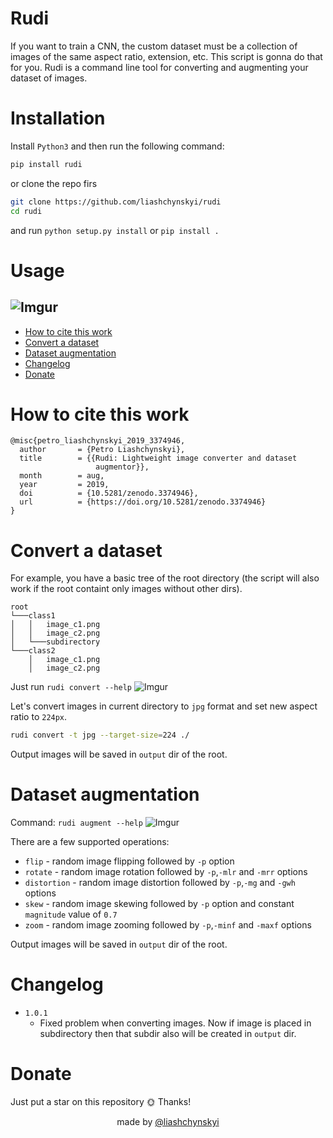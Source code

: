 
# Rudi

If you want to train a CNN, the custom dataset must be a collection of images of the same aspect ratio, extension, etc.
This script is gonna do that for you. Rudi is a command line tool for converting and augmenting your dataset of images.

# Installation

Install `Python3` and then run the following command:
```sh
pip install rudi
```

or clone the repo firs 
```sh
git clone https://github.com/liashchynskyi/rudi
cd rudi
```
and run `python setup.py install` or `pip install .`

# Usage
![Imgur](https://i.imgur.com/KIi431Z.png)
---
* [How to cite this work](#how-to-cite-this-work)
* [Convert a dataset](#convert-a-dataset)
* [Dataset augmentation](#dataset-augmentation)
* [Changelog](#changelog)
* [Donate](#donate)

# How to cite this work
```
@misc{petro_liashchynskyi_2019_3374946,
  author       = {Petro Liashchynskyi},
  title        = {{Rudi: Lightweight image converter and dataset 
                   augmentor}},
  month        = aug,
  year         = 2019,
  doi          = {10.5281/zenodo.3374946},
  url          = {https://doi.org/10.5281/zenodo.3374946}
}
```


# Convert a dataset

For example, you have a basic tree of the root directory (the script will also work if the root containt only images without other dirs).
```
root    
└───class1
│   │   image_c1.png
│   │   image_c2.png
│   └───subdirectory    
└───class2
    │   image_c1.png
    │   image_c2.png
```

Just run `rudi convert --help`
![Imgur](https://i.imgur.com/GAWRBja.png)

Let's convert images in current directory to `jpg` format and set new aspect ratio to `224px`.
```sh
rudi convert -t jpg --target-size=224 ./
```
Output images will be saved in `output` dir of the root.

# Dataset augmentation

Command: `rudi augment --help`
![Imgur](https://i.imgur.com/64Ijbjr.png)

There are a few supported operations:
* `flip` - random image flipping followed by `-p` option
* `rotate` - random image rotation followed by `-p`,`-mlr` and `-mrr` options
* `distortion` - random image distortion followed by `-p`,`-mg` and `-gwh` options
* `skew` - random image skewing followed by `-p` option and constant `magnitude` value of `0.7`
* `zoom` - random image zooming followed by `-p`,`-minf` and `-maxf` options

Output images will be saved in `output` dir of the root.

# Changelog

* `1.0.1`
    * Fixed problem when converting images. Now if image is placed in subdirectory
    then that subdir also will be created in `output` dir. 


# Donate
Just put a star on this repository 🌞 Thanks!

<div align="center">
made by <a href="https://github.com/liashchynskyi">@liashchynskyi</a>
</div>